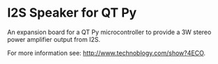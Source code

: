 # I2S Speaker for QT Py
An expansion board for a QT Py microcontroller to provide a 3W stereo power amplifier output from I2S.

For more information see: http://www.technoblogy.com/show?4ECO.
